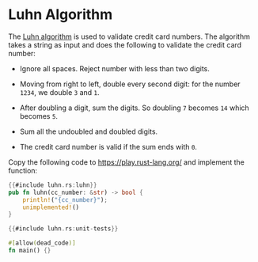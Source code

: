 # Luhn Algorithm

The [Luhn algorithm](https://en.wikipedia.org/wiki/Luhn_algorithm) is used to
validate credit card numbers. The algorithm takes a string as input and does the
following to validate the credit card number:

* Ignore all spaces. Reject number with less than two digits.

* Moving from right to left, double every second digit: for the number `1234`,
  we double `3` and `1`.

* After doubling a digit, sum the digits. So doubling `7` becomes `14` which
  becomes `5`.

* Sum all the undoubled and doubled digits.

* The credit card number is valid if the sum ends with `0`.

Copy the following code to <https://play.rust-lang.org/> and implement the
function:


```rust
{{#include luhn.rs:luhn}}
pub fn luhn(cc_number: &str) -> bool {
    println!("{cc_number}");
    unimplemented!()
}

{{#include luhn.rs:unit-tests}}

#[allow(dead_code)]
fn main() {}
```
